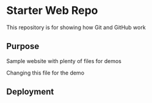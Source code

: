 # Starter Web Repo

This repository is for showing how Git and GitHub work

## Purpose

Sample website with plenty of files for demos


Changing this file for the demo 


## Deployment
